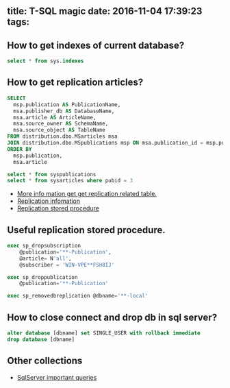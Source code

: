 title: T-SQL magic
date: 2016-11-04 17:39:23
tags:
---

## How to get indexes of current database?

```sql
select * from sys.indexes
```

## How to get replication articles?

```sql
SELECT 
  msp.publication AS PublicationName,
  msa.publisher_db AS DatabaseName,
  msa.article AS ArticleName,
  msa.source_owner AS SchemaName,
  msa.source_object AS TableName
FROM distribution.dbo.MSarticles msa
JOIN distribution.dbo.MSpublications msp ON msa.publication_id = msp.publication_id
ORDER BY 
  msp.publication, 
  msa.article
```

```sql
select * from syspublications
select * from sysarticles where pubid = 3
```

- [More info mation get get replication related table.](https://msdn.microsoft.com/en-us/library/ms179855.aspx)
- [Replication infomation](https://msdn.microsoft.com/en-us/library/dn198334.aspx)
- [Replication stored procedure](https://msdn.microsoft.com/en-us/library/ms174364.aspx)

## Useful replication stored procedure.
```sql
exec sp_dropsubscription
    @publication='**-Publication',
    @article= N'all',
    @subscriber = 'WIN-VPE**FSH8IJ'

exec sp_droppublication
    @publication='**-Publication'

exec sp_removedbreplication @dbname='**-local' 
```

## How to close connect and drop db in sql server?

```sql
alter database [dbname] set SINGLE_USER with rollback immediate
drop database [dbname]
```

## Other collections

- [SqlServer important queries](http://www.c-sharpcorner.com/article/50-important-queries-in-sql-server/)